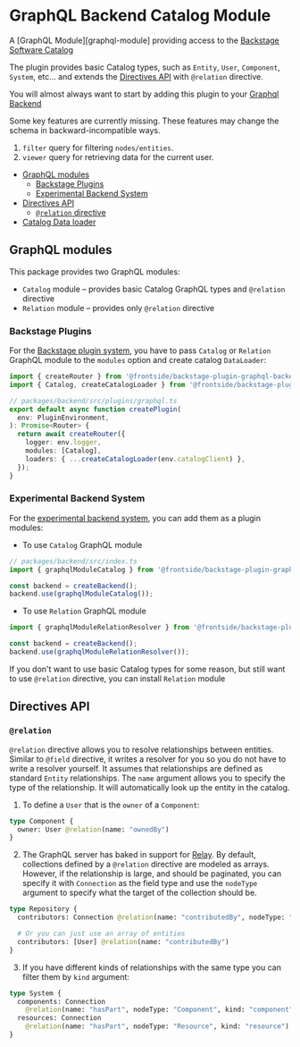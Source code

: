# GraphQL Backend Catalog Module

A [GraphQL Module][graphql-module] providing access to the
[Backstage Software Catalog][catalog]

The plugin provides basic Catalog types, such as `Entity`, `User`,
`Component`, `System`, etc... and extends the [Directives
API][directives-api] with `@relation` directive.

You will almost always want to start by adding this plugin to your
[Graphql Backend][graphql-backend]

Some key features are currently missing. These features may change the schema in backward-incompatible ways.

1. `filter` query for filtering `nodes/entities`.
1. `viewer` query for retrieving data for the current user.

- [GraphQL modules](#graphql-modules)
  - [Backstage Plugins](#backstage-plugins)
  - [Experimental Backend System](#experimental-backend-system)
- [Directives API](#directives-api)
  - [`@relation` directive](#relation-directive)
- [Catalog Data loader](#catalog-data-loader-advanced)

## GraphQL modules

This package provides two GraphQL modules:
- `Catalog` module – provides basic Catalog GraphQL types and `@relation` directive
- `Relation` module – provides only `@relation` directive

### Backstage Plugins

For the [Backstage plugin system](https://backstage.io/docs/plugins/backend-plugin),
you have to pass `Catalog` or `Relation` GraphQL module to the `modules` option and
create catalog `DataLoader`:

```ts
import { createRouter } from '@frontside/backstage-plugin-graphql-backend';
import { Catalog, createCatalogLoader } from '@frontside/backstage-plugin-graphql-backend-module-catalog';

// packages/backend/src/plugins/graphql.ts
export default async function createPlugin(
  env: PluginEnvironment,
): Promise<Router> {
  return await createRouter({
    logger: env.logger,
    modules: [Catalog],
    loaders: { ...createCatalogLoader(env.catalogClient) },
  });
}
```

### Experimental Backend System

For the [experimental backend system](https://backstage.io/docs/plugins/experimental-backend),
you can add them as a plugin modules:

- To use `Catalog` GraphQL module
```ts
// packages/backend/src/index.ts
import { graphqlModuleCatalog } from '@frontside/backstage-plugin-graphql-backend-module-catalog';

const backend = createBackend();
backend.use(graphqlModuleCatalog());
```

- To use `Relation` GraphQL module
```ts
import { graphqlModuleRelationResolver } from '@frontside/backstage-plugin-graphql-backend-module-catalog';

const backend = createBackend();
backend.use(graphqlModuleRelationResolver());
```

If you don't want to use basic Catalog types for some reason, but
still want to use `@relation` directive, you can install `Relation` module

## Directives API

### `@relation`

`@relation` directive allows you to resolve relationships between
entities. Similar to `@field` directive, it writes a resolver for you
so you do not have to write a resolver yourself. It assumes that
relationships are defined as standard `Entity` relationships. The
`name` argument allows you to specify the type of the relationship. It
will automatically look up the entity in the catalog.

1. To define a `User` that is the `owner` of a `Component`:

```graphql
type Component {
  owner: User @relation(name: "ownedBy")
}
```

2. The GraphQL server has baked in support for [Relay][relay]. By
   default, collections defined by a `@relation` directive are modeled as
   arrays. However, if the relationship is large, and should be
   paginated, you can specify it with `Connection` as the field type and
   use the `nodeType` argument to specify what the target of the
   collection should be.

```graphql
type Repository {
  contributors: Connection @relation(name: "contributedBy", nodeType: "User")

  # Or you can just use an array of entities
  contributors: [User] @relation(name: "contributedBy")
}
```

3. If you have different kinds of relationships with the same type you
   can filter them by `kind` argument:

```graphql
type System {
  components: Connection
    @relation(name: "hasPart", nodeType: "Component", kind: "component")
  resources: Connection
    @relation(name: "hasPart", nodeType: "Resource", kind: "resource")
}
```

[graphql-backend]: ../graphql-backend/README.md
[graphql-modules]: https://the-guild.dev/graphql/modules
[relay]: https://relay.dev/docs/guides/graphql-server-specification
[custom-loader]: ../graphql-backend/README.md#custom-data-loaders-advanced
[catalog]: https://backstage.io/docs/features/software-catalog/software-catalog-overview
[directives-api]: https://github.com/thefrontside/HydraphQL/blob/main/README.md#directives-api
